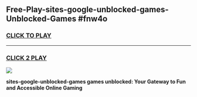 
## Free-Play-sites-google-unblocked-games-Unblocked-Games #fnw4o
<h3>
<a href="https://news.freeplayer.one?title=sites-google-unblocked-games&ref=8M">CLICK TO PLAY</a></h3>
<hr>

<h3>
<a href="https://news.freeplayer.one?title=sites-google-unblocked-games&ref=8M">CLICK 2 PLAY</a>
  
</h3>

<a href="https://news.freeplayer.one?title=sites-google-unblocked-games&ref=8M"><img src="https://clearcache.store/games.png"></a>


**sites-google-unblocked-games games unblocked: Your Gateway to Fun and Accessible Online Gaming**
